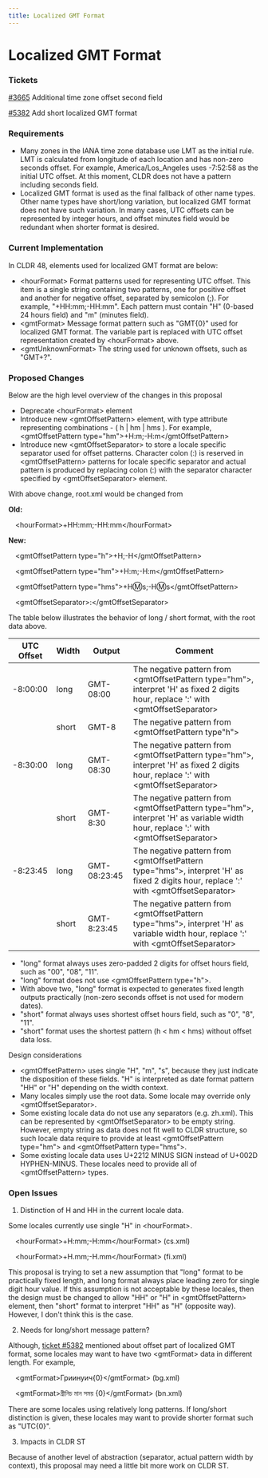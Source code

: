 ```yaml
---
title: Localized GMT Format
---
```


# Localized GMT Format

### Tickets

[#3665](http://unicode.org/cldr/trac/ticket/3665) Additional time zone offset second field

[#5382](http://unicode.org/cldr/trac/ticket/5382) Add short localized GMT format

### Requirements

- Many zones in the IANA time zone database use LMT as the initial rule. LMT is calculated from longitude of each location and has non-zero seconds offset. For example, America/Los\_Angeles uses -7:52:58 as the initial UTC offset. At this moment, CLDR does not have a pattern including seconds field.
- Localized GMT format is used as the final fallback of other name types. Other name types have short/long variation, but localized GMT format does not have such variation. In many cases, UTC offsets can be represented by integer hours, and offset minutes field would be redundant when shorter format is desired.

### Current Implementation

In CLDR 48, elements used for localized GMT format are below:

- \<hourFormat> Format patterns used for representing UTC offset. This item is a single string containing two patterns, one for positive offset and another for negative offset, separated by semicolon (;). For example, "+HH:mm;-HH:mm". Each pattern must contain "H" (0-based 24 hours field) and "m" (minutes field).
- \<gmtFormat> Message format pattern such as "GMT{0}" used for localized GMT format. The variable part is replaced with UTC offset representation created by \<hourFormat> above.
- \<gmtUnknownFormat> The string used for unknown offsets, such as "GMT+?".

### Proposed Changes

Below are the high level overview of the changes in this proposal

- Deprecate \<hourFormat> element
- Introduce new \<gmtOffsetPattern> element, with type attribute representing combinations - ( h | hm | hms ). For example, \<gmtOffsetPattern type="hm">+H:m;-H:m\</gmtOffsetPattern>
- Introduce new \<gmtOffsetSeparator> to store a locale specific separator used for offset patterns. Character colon (:) is reserved in \<gmtOffsetPattern> patterns for locale specific separator and actual pattern is produced by replacing colon (:) with the separator character specified by \<gmtOffsetSeparator> element.

With above change, root.xml would be changed from

**Old:**

&emsp;\<hourFormat>+HH:mm;-HH:mm\</hourFormat>

**New:**

&emsp;\<gmtOffsetPattern type="h">+H;-H\</gmtOffsetPattern>

&emsp;\<gmtOffsetPattern type="hm">+H:m;-H:m\</gmtOffsetPattern>

&emsp;\<gmtOffsetPattern type="hms">+H:m:s;-H:m:s\</gmtOffsetPattern>

&emsp;\<gmtOffsetSeparator>:\</gmtOffsetSeparator>

The table below illustrates the behavior of long / short format, with the root data above.

| UTC Offset |  Width |  Output |  Comment |
|---|---|---|---|
|  -8:00:00 |  long |  GMT-08:00 |  The negative pattern from &lt;gmtOffsetPattern type="hm"&gt;, interpret 'H' as fixed 2 digits hour, replace ':' with &lt;gmtOffsetSeparator&gt; |
|   |  short |  GMT-8 |  The negative pattern from &lt;gmtOffsetPattern type"h"&gt; |
|  -8:30:00 |  long |  GMT-08:30 |  The negative pattern from &lt;gmtOffsetPattern type="hm"&gt;, interpret 'H' as fixed 2 digits hour, replace ':' with &lt;gmtOffsetSeparator&gt; |
|   |  short |  GMT-8:30 |  The negative pattern from &lt;gmtOffsetPattern type="hm"&gt;, interpret 'H' as variable width hour, replace ':' with &lt;gmtOffsetSeparator&gt; |
|  -8:23:45 |  long |  GMT-08:23:45 |  The negative pattern from &lt;gmtOffsetPattern type="hms"&gt;, interpret 'H' as fixed 2 digits hour, replace ':' with &lt;gmtOffsetSeparator&gt; |
|   |  short |  GMT-8:23:45 |  The negative pattern from &lt;gmtOffsetPattern type="hms"&gt;, interpret 'H' as variable width hour, replace ':' with &lt;gmtOffsetSeparator&gt; |

- "long" format always uses zero-padded 2 digits for offset hours field, such as "00", "08", "11".
- "long" format does not use \<gmtOffsetPattern type="h">.
- With above two, "long" format is expected to generates fixed length outputs practically (non-zero seconds offset is not used for modern dates).
- "short" format always uses shortest offset hours field, such as "0", "8", "11".
- "short" format uses the shortest pattern (h \< hm \< hms) without offset data loss.

Design considerations

- \<gmtOffsetPattern> uses single "H", "m", "s", because they just indicate the disposition of these fields. "H" is interpreted as date format pattern "HH" or "H" depending on the width context.
- Many locales simply use the root data. Some locale may override only \<gmtOffsetSeparator>.
- Some existing locale data do not use any separators (e.g. zh.xml). This can be represented by \<gmtOffsetSeparator> to be empty string. However, empty string as data does not fit well to CLDR structure, so such locale data require to provide at least \<gmtOffsetPattern type="hm"> and \<gmtOffsetPattern type="hms">.
- Some existing locale data uses U+2212 MINUS SIGN instead of U+002D HYPHEN-MINUS. These locales need to provide all of \<gmtOffsetPattern> types.

### Open Issues

1. Distinction of H and HH in the current locale data.

Some locales currently use single "H" in \<hourFormat>.

&emsp;\<hourFormat>+H:mm;-H:mm\</hourFormat> (cs.xml)

&emsp;\<hourFormat>+H.mm;-H.mm\</hourFormat> (fi.xml)

This proposal is trying to set a new assumption that "long" format to be practically fixed length, and long format always place leading zero for single digit hour value. If this assumption is not acceptable by these locales, then the design must be changed to allow "HH" or "H" in \<gmtOffsetPattern> element, then "short" format to interpret "HH" as "H" (opposite way). However, I don't think this is the case.

2. Needs for long/short message pattern?

Although, [ticket #5382](http://unicode.org/cldr/trac/ticket/5382) mentioned about offset part of localized GMT format, some locales may want to have two \<gmtFormat> data in different length. For example,

&emsp;\<gmtFormat>Гриинуич{0}\</gmtFormat> (bg.xml)

&emsp;\<gmtFormat>গ্রীনিচ মান সময় {0}\</gmtFormat> (bn.xml)

There are some locales using relatively long patterns. If long/short distinction is given, these locales may want to provide shorter format such as "UTC{0}".

3. Impacts in CLDR ST

Because of another level of abstraction (separator, actual pattern width by context), this proposal may need a little bit more work on CLDR ST.

